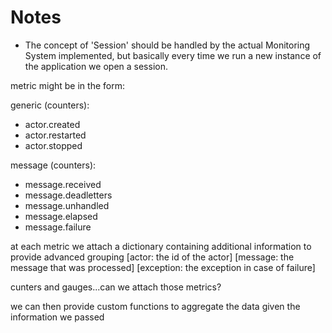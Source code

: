﻿# Notes

- The concept of 'Session' should be handled by the actual Monitoring System implemented, but basically every time we run a new instance of the application we open a session.

metric might be in the form:

generic (counters):

- actor.created
- actor.restarted
- actor.stopped

message (counters):

- message.received
- message.deadletters
- message.unhandled
- message.elapsed
- message.failure

at each metric we attach a dictionary containing additional information to provide advanced grouping
[actor: the id of the actor]
[message: the message that was processed]
[exception: the exception in case of failure]

cunters and gauges...can we attach those metrics?

we can then provide custom functions to aggregate the data given the information we passed
